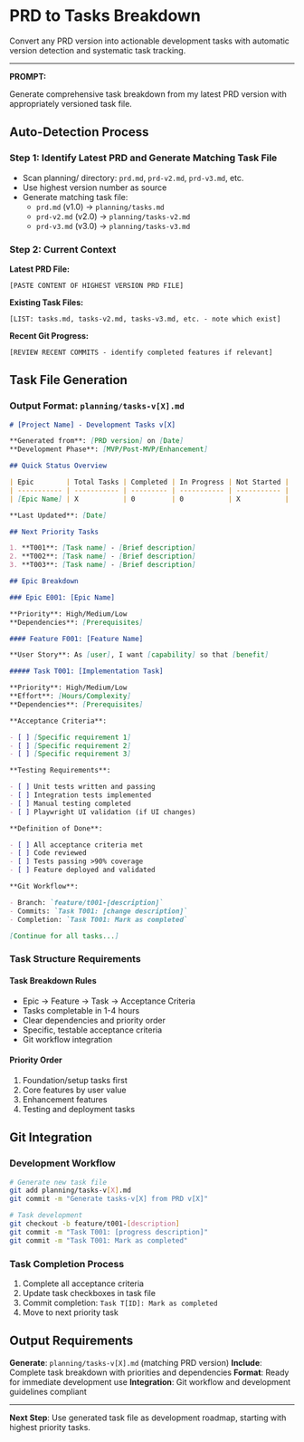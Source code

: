 # PRD to Tasks Breakdown

Convert any PRD version into actionable development tasks with automatic version detection and systematic task tracking.

---

**PROMPT:**

Generate comprehensive task breakdown from my latest PRD version with appropriately versioned task file.

## Auto-Detection Process

### Step 1: Identify Latest PRD and Generate Matching Task File

- Scan planning/ directory: `prd.md`, `prd-v2.md`, `prd-v3.md`, etc.
- Use highest version number as source
- Generate matching task file:
  - `prd.md` (v1.0) → `planning/tasks.md`
  - `prd-v2.md` (v2.0) → `planning/tasks-v2.md`
  - `prd-v3.md` (v3.0) → `planning/tasks-v3.md`

### Step 2: Current Context

**Latest PRD File:**

```
[PASTE CONTENT OF HIGHEST VERSION PRD FILE]
```

**Existing Task Files:**

```
[LIST: tasks.md, tasks-v2.md, tasks-v3.md, etc. - note which exist]
```

**Recent Git Progress:**

```
[REVIEW RECENT COMMITS - identify completed features if relevant]
```

## Task File Generation

### Output Format: `planning/tasks-v[X].md`

```markdown
# [Project Name] - Development Tasks v[X]

**Generated from**: [PRD version] on [Date]
**Development Phase**: [MVP/Post-MVP/Enhancement]

## Quick Status Overview

| Epic        | Total Tasks | Completed | In Progress | Not Started |
| ----------- | ----------- | --------- | ----------- | ----------- |
| [Epic Name] | X           | 0         | 0           | X           |

**Last Updated**: [Date]

## Next Priority Tasks

1. **T001**: [Task name] - [Brief description]
2. **T002**: [Task name] - [Brief description]
3. **T003**: [Task name] - [Brief description]

## Epic Breakdown

### Epic E001: [Epic Name]

**Priority**: High/Medium/Low
**Dependencies**: [Prerequisites]

#### Feature F001: [Feature Name]

**User Story**: As [user], I want [capability] so that [benefit]

##### Task T001: [Implementation Task]

**Priority**: High/Medium/Low
**Effort**: [Hours/Complexity]
**Dependencies**: [Prerequisites]

**Acceptance Criteria**:

- [ ] [Specific requirement 1]
- [ ] [Specific requirement 2]
- [ ] [Specific requirement 3]

**Testing Requirements**:

- [ ] Unit tests written and passing
- [ ] Integration tests implemented
- [ ] Manual testing completed
- [ ] Playwright UI validation (if UI changes)

**Definition of Done**:

- [ ] All acceptance criteria met
- [ ] Code reviewed
- [ ] Tests passing >90% coverage
- [ ] Feature deployed and validated

**Git Workflow**:

- Branch: `feature/t001-[description]`
- Commits: `Task T001: [change description]`
- Completion: `Task T001: Mark as completed`

[Continue for all tasks...]
```

### Task Structure Requirements

#### Task Breakdown Rules

- Epic → Feature → Task → Acceptance Criteria
- Tasks completable in 1-4 hours
- Clear dependencies and priority order
- Specific, testable acceptance criteria
- Git workflow integration

#### Priority Order

1. Foundation/setup tasks first
2. Core features by user value
3. Enhancement features
4. Testing and deployment tasks

## Git Integration

### Development Workflow

```bash
# Generate new task file
git add planning/tasks-v[X].md
git commit -m "Generate tasks-v[X] from PRD v[X]"

# Task development
git checkout -b feature/t001-[description]
git commit -m "Task T001: [progress description]"
git commit -m "Task T001: Mark as completed"
```

### Task Completion Process

1. Complete all acceptance criteria
2. Update task checkboxes in task file
3. Commit completion: `Task T[ID]: Mark as completed`
4. Move to next priority task

## Output Requirements

**Generate**: `planning/tasks-v[X].md` (matching PRD version)
**Include**: Complete task breakdown with priorities and dependencies
**Format**: Ready for immediate development use
**Integration**: Git workflow and development guidelines compliant

---

**Next Step**: Use generated task file as development roadmap, starting with highest priority tasks.
